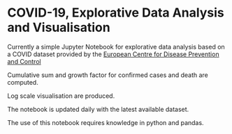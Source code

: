 # COVID-19, Explorative Data Analysis and Visualisation

Currently a simple Jupyter Notebook for explorative data analysis based on a COVID dataset provided by the [European Centre for Disease Prevention and Control](https://www.ecdc.europa.eu/en/publications-data/download-todays-data-geographic-distribution-covid-19-cases-worldwide)

Cumulative sum and growth factor for confirmed cases and death are computed.

Log scale visualisation are produced.

The notebook is updated daily with the latest available dataset.

The use of this notebook requires knowledge in python and pandas.
